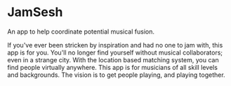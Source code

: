 JamSesh
====

An app to help coordinate potential musical fusion.

If you've ever been stricken by inspiration and had no one to jam with, this app is for you. You'll no longer find yourself without musical collaborators; even in a strange city. With the location based matching system, you can find people virtually anywhere. This app is for musicians of all skill levels and backgrounds. The vision is to get people playing, and playing together.


